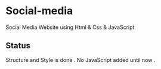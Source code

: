 # Social-media
Social Media Website using Html &amp; Css &amp; JavaScript


## Status
Structure and Style is done .
No JavaScript added until now .
